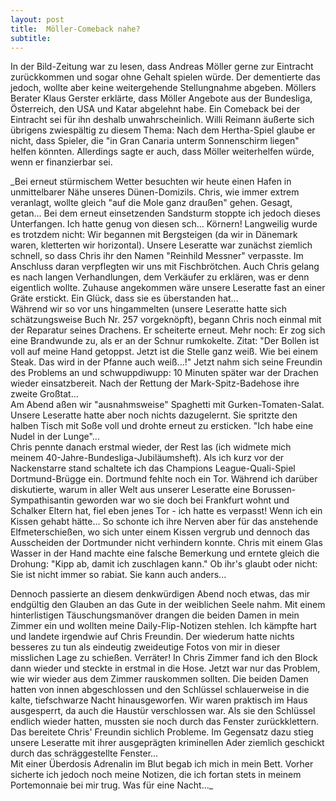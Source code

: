 ```yaml
---
layout: post
title:  Möller-Comeback nahe?
subtitle:  
---
```


In der Bild-Zeitung war zu lesen, dass Andreas Möller gerne zur Eintracht zurückkommen und sogar ohne Gehalt spielen würde. Der dementierte das jedoch, wollte aber keine weitergehende Stellungnahme abgeben. Möllers Berater Klaus Gerster erklärte, dass Möller Angebote aus der Bundesliga, Österreich, den USA und Katar abgelehnt habe. Ein Comeback bei der Eintracht sei für ihn deshalb unwahrscheinlich. Willi Reimann äußerte sich übrigens zwiespältig zu diesem Thema: Nach dem Hertha-Spiel glaube er nicht, dass Spieler, die "in Gran Canaria unterm Sonnenschirm liegen" helfen könnten. Allerdings sagte er auch, dass Möller weiterhelfen würde, wenn er finanzierbar sei.

_Bei erneut stürmischem Wetter besuchten wir heute einen Hafen in unmittelbarer Nähe unseres Dünen-Domizils. Chris, wie immer extrem veranlagt, wollte gleich "auf die Mole ganz draußen" gehen. Gesagt, getan... Bei dem erneut einsetzenden Sandsturm stoppte ich jedoch dieses Unterfangen. Ich hatte genug von diesen sch... Körnern! Langweilig wurde es trotzdem nicht: Wir begannen mit Bergsteigen (da wir in Dänemark waren, kletterten wir horizontal). Unsere Leseratte war zunächst ziemlich schnell, so dass Chris ihr den Namen "Reinhild Messner" verpasste. Im Anschluss daran verpflegten wir uns mit Fischbrötchen. Auch Chris gelang es nach langen Verhandlungen, dem Verkäufer zu erklären, was er denn eigentlich wollte. Zuhause angekommen wäre unsere Leseratte fast an einer Gräte erstickt. Ein Glück, dass sie es überstanden hat...  
Während wir so vor uns hingammelten (unsere Leseratte hatte sich schätzungsweise Buch Nr. 257 vorgeknöpft), begann Chris noch einmal mit der Reparatur seines Drachens. Er scheiterte erneut. Mehr noch: Er zog sich eine Brandwunde zu, als er an der Schnur rumkokelte. Zitat: "Der Bollen ist voll auf meine Hand getoppst. Jetzt ist die Stelle ganz weiß. Wie bei einem Steak. Das wird in der Pfanne auch weiß...!" Jetzt nahm sich seine Freundin des Problems an und schwuppdiwupp: 10 Minuten später war der Drachen wieder einsatzbereit. Nach der Rettung der Mark-Spitz-Badehose ihre zweite Großtat...  
Am Abend aßen wir "ausnahmsweise" Spaghetti mit Gurken-Tomaten-Salat. Unsere Leseratte hatte aber noch nichts dazugelernt. Sie spritzte den halben Tisch mit Soße voll und drohte erneut zu ersticken. "Ich habe eine Nudel in der Lunge"...  
Chris pennte danach erstmal wieder, der Rest las (ich widmete mich meinem 40-Jahre-Bundesliga-Jubiläumsheft). Als ich kurz vor der Nackenstarre stand schaltete ich das Champions League-Quali-Spiel Dortmund-Brügge ein. Dortmund fehlte noch ein Tor. Während ich darüber diskutierte, warum in aller Welt aus unserer Leseratte eine Borussen-Sympathisantin geworden war wo sie doch bei Frankfurt wohnt und Schalker Eltern hat, fiel eben jenes Tor - ich hatte es verpasst! Wenn ich ein Kissen gehabt hätte... So schonte ich ihre Nerven aber für das anstehende Elfmeterschießen, wo sich unter einem Kissen vergrub und dennoch das Ausscheiden der Dortmunder nicht verhindern konnte. Chris mit einem Glas Wasser in der Hand machte eine falsche Bemerkung und erntete gleich die Drohung: "Kipp ab, damit ich zuschlagen kann." Ob ihr's glaubt oder nicht: Sie ist nicht immer so rabiat. Sie kann auch anders...  
  
Dennoch passierte an diesem denkwürdigen Abend noch etwas, das mir endgültig den Glauben an das Gute in der weiblichen Seele nahm. Mit einem hinterlistigen Täuschungsmanöver drangen die beiden Damen in mein Zimmer ein und wollten meine Daily-Flip-Notizen stehlen. Ich kämpfte hart und landete irgendwie auf Chris Freundin. Der wiederum hatte nichts besseres zu tun als eindeutig zweideutige Fotos von mir in dieser misslichen Lage zu schießen. Verräter! In Chris Zimmer fand ich den Block dann wieder und steckte in erstmal in die Hose. Jetzt war nur das Problem, wie wir wieder aus dem Zimmer rauskommen sollten. Die beiden Damen hatten von innen abgeschlossen und den Schlüssel schlauerweise in die kalte, tiefschwarze Nacht hinausgeworfen. Wir waren praktisch im Haus ausgesperrt, da auch die Haustür verschlossen war. Als sie den Schlüssel endlich wieder hatten, mussten sie noch durch das Fenster zurückklettern. Das bereitete Chris' Freundin sichlich Probleme. Im Gegensatz dazu stieg unsere Leseratte mit ihrer ausgeprägten kriminellen Ader ziemlich geschickt durch das schräggestellte Fenster...  
Mit einer Überdosis Adrenalin im Blut begab ich mich in mein Bett. Vorher sicherte ich jedoch noch meine Notizen, die ich fortan stets in meinem Portemonnaie bei mir trug. Was für eine Nacht..._

